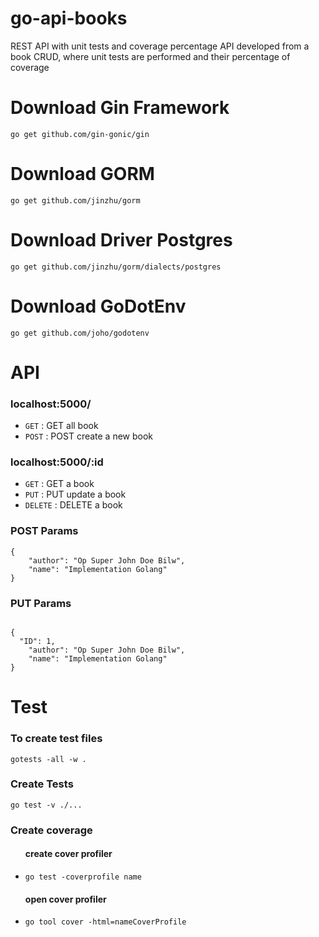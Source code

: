 # go-api-books
REST API with unit tests and coverage percentage
API developed from a book CRUD, where unit tests are performed and their percentage of coverage

# Download Gin Framework
<pre><code>go get github.com/gin-gonic/gin</code></pre>

# Download GORM
<pre><code>go get github.com/jinzhu/gorm</code></pre>

# Download Driver Postgres
<pre><code>go get github.com/jinzhu/gorm/dialects/postgres</code></pre>

# Download GoDotEnv
<pre><code>go get github.com/joho/godotenv</code></pre>

# API
<h3>localhost:5000/</h3>
<ul>
<li><code>GET</code> : GET all book</li>
<li><code>POST</code> : POST create a new book</li>
</ul>

<h3>localhost:5000/:id</h3>
<ul>
<li><code>GET</code> : GET a book</li>
<li><code>PUT</code> : PUT update a book</li>
<li><code>DELETE</code> : DELETE a book</li>
</ul>

<h3>POST Params</h3>
<pre><code>{
	"author": "Op Super John Doe Bilw",
	"name": "Implementation Golang"
}
</code></pre>

<h3>PUT Params</h3>
<pre><code>
{
  "ID": 1,
	"author": "Op Super John Doe Bilw",
	"name": "Implementation Golang"
}
</code></pre>

# Test 
<h3>To create test files</h3>
<pre><code>gotests -all -w .</code></pre>

<h3>Create Tests</h3>
<pre><code>go test -v ./...</code></pre>

<h3>Create coverage</h3>
<ul>
  <h4>create cover profiler</h4>
  <li>
    <pre><code>go test -coverprofile name<nameController></code></pre>
  </li>
  <h4>open cover profiler</h4>
  <li>
    <pre><code>go tool cover -html=nameCoverProfile</code></pre>
  </li>
</ul>
